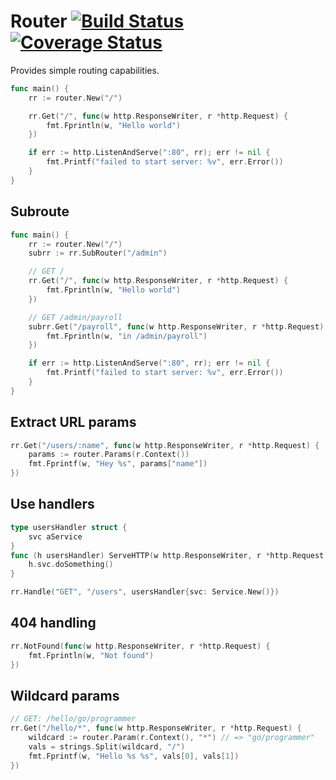 # Router [![Build Status](https://travis-ci.org/chrisolsen/router.svg?branch=master)](https://travis-ci.org/chrisolsen/router) [![Coverage Status](https://coveralls.io/repos/github/chrisolsen/router/badge.svg?branch=master)](https://coveralls.io/github/chrisolsen/router?branch=master)

Provides simple routing capabilities. 

```Go
func main() {
    rr := router.New("/")

    rr.Get("/", func(w http.ResponseWriter, r *http.Request) {
        fmt.Fprintln(w, "Hello world")
    })

    if err := http.ListenAndServe(":80", rr); err != nil {
        fmt.Printf("failed to start server: %v", err.Error())
    }
}
```

## Subroute
```Go
func main() {
    rr := router.New("/")
    subrr := rr.SubRouter("/admin")

    // GET /
    rr.Get("/", func(w http.ResponseWriter, r *http.Request) {
        fmt.Fprintln(w, "Hello world")
    })

    // GET /admin/payroll
    subrr.Get("/payroll", func(w http.ResponseWriter, r *http.Request) {
        fmt.Fprintln(w, "in /admin/payroll")
    })

    if err := http.ListenAndServe(":80", rr); err != nil {
        fmt.Printf("failed to start server: %v", err.Error())
    }
}
```


## Extract URL params

```Go
rr.Get("/users/:name", func(w http.ResponseWriter, r *http.Request) {
    params := router.Params(r.Context())
    fmt.Fprintf(w, "Hey %s", params["name"])
})
```

## Use handlers
```Go
type usersHandler struct {
    svc aService
}
func (h usersHandler) ServeHTTP(w http.ResponseWriter, r *http.Request) {
    h.svc.doSomething()
}

rr.Handle("GET", "/users", usersHandler{svc: Service.New()})
```

## 404 handling
```Go
rr.NotFound(func(w http.ResponseWriter, r *http.Request) {
    fmt.Fprintln(w, "Not found")
})
```

## Wildcard params
```Go
// GET: /hello/go/programmer
rr.Get("/hello/*", func(w http.ResponseWriter, r *http.Request) {
    wildcard := router.Param(r.Context(), "*") // => "go/programmer"
    vals = strings.Split(wildcard, "/")
    fmt.Fprintf(w, "Hello %s %s", vals[0], vals[1])
})
```